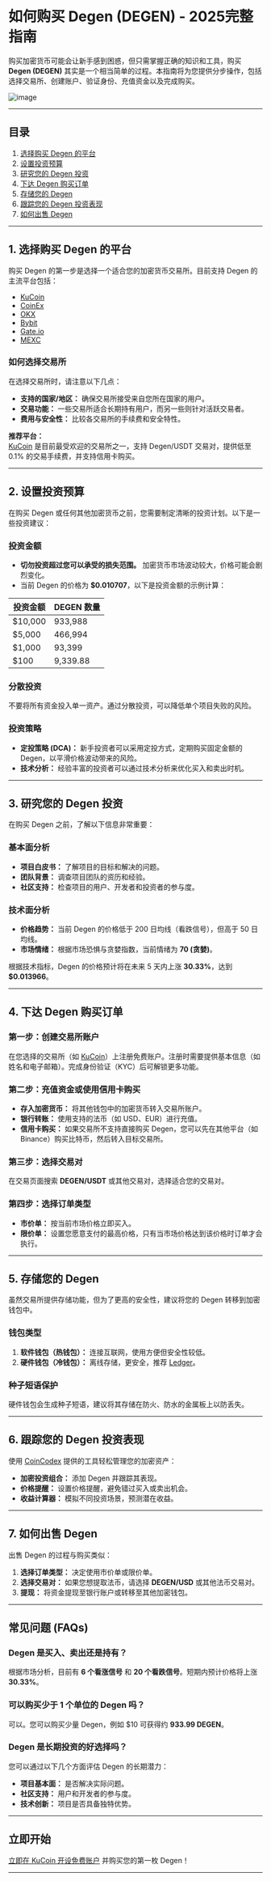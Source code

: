# 如何购买 Degen (DEGEN) - 2025完整指南

购买加密货币可能会让新手感到困惑，但只需掌握正确的知识和工具，购买 **Degen (DEGEN)** 其实是一个相当简单的过程。本指南将为您提供分步操作，包括选择交易所、创建账户、验证身份、充值资金以及完成购买。

![image](https://github.com/user-attachments/assets/264ebbee-3adf-4046-8ccb-bb1a2a35737b)

---

## 目录
1. [选择购买 Degen 的平台](#选择购买-degen-的平台)
2. [设置投资预算](#设置投资预算)
3. [研究您的 Degen 投资](#研究您的-degen-投资)
4. [下达 Degen 购买订单](#下达-degen-购买订单)
5. [存储您的 Degen](#存储您的-degen)
6. [跟踪您的 Degen 投资表现](#跟踪您的-degen-投资表现)
7. [如何出售 Degen](#如何出售-degen)

---

## 1. 选择购买 Degen 的平台

购买 Degen 的第一步是选择一个适合您的加密货币交易所。目前支持 Degen 的主流平台包括：

- [KuCoin](https://www.kucoin.com/)  
- [CoinEx](https://www.coinex.com/)  
- [OKX](https://www.okx.com/)  
- [Bybit](https://www.bybit.com/)  
- [Gate.io](https://www.gate.io/)  
- [MEXC](https://www.mexc.com/)  

### 如何选择交易所
在选择交易所时，请注意以下几点：
- **支持的国家/地区：** 确保交易所接受来自您所在国家的用户。
- **交易功能：** 一些交易所适合长期持有用户，而另一些则针对活跃交易者。
- **费用与安全性：** 比较各交易所的手续费和安全特性。

**推荐平台：**  
[KuCoin](https://www.kucoin.com/) 是目前最受欢迎的交易所之一，支持 Degen/USDT 交易对，提供低至 0.1% 的交易手续费，并支持信用卡购买。

---

## 2. 设置投资预算

在购买 Degen 或任何其他加密货币之前，您需要制定清晰的投资计划。以下是一些投资建议：

### 投资金额
- **切勿投资超过您可以承受的损失范围。** 加密货币市场波动较大，价格可能会剧烈变化。  
- 当前 Degen 的价格为 **$0.010707**，以下是投资金额的示例计算：

| 投资金额 | DEGEN 数量 |
|----------|------------|
| $10,000  | 933,988    |
| $5,000   | 466,994    |
| $1,000   | 93,399     |
| $100     | 9,339.88   |

### 分散投资
不要将所有资金投入单一资产。通过分散投资，可以降低单个项目失败的风险。

### 投资策略
- **定投策略 (DCA)：** 新手投资者可以采用定投方式，定期购买固定金额的 Degen，以平滑价格波动带来的风险。  
- **技术分析：** 经验丰富的投资者可以通过技术分析来优化买入和卖出时机。

---

## 3. 研究您的 Degen 投资

在购买 Degen 之前，了解以下信息非常重要：

### 基本面分析
- **项目白皮书：** 了解项目的目标和解决的问题。  
- **团队背景：** 调查项目团队的资历和经验。  
- **社区支持：** 检查项目的用户、开发者和投资者的参与度。

### 技术面分析
- **价格趋势：** 当前 Degen 的价格低于 200 日均线（看跌信号），但高于 50 日均线。  
- **市场情绪：** 根据市场恐惧与贪婪指数，当前情绪为 **70 (贪婪)**。

根据技术指标，Degen 的价格预计将在未来 5 天内上涨 **30.33%**，达到 **$0.013966**。

---

## 4. 下达 Degen 购买订单

### 第一步：创建交易所账户
在您选择的交易所（如 [KuCoin](https://www.kucoin.com/)）上注册免费账户。注册时需要提供基本信息（如姓名和电子邮箱）。完成身份验证（KYC）后可解锁更多功能。

### 第二步：充值资金或使用信用卡购买
- **存入加密货币：** 将其他钱包中的加密货币转入交易所账户。  
- **银行转账：** 使用支持的法币（如 USD、EUR）进行充值。  
- **信用卡购买：** 如果交易所不支持直接购买 Degen，您可以先在其他平台（如 Binance）购买比特币，然后转入目标交易所。

### 第三步：选择交易对
在交易页面搜索 **DEGEN/USDT** 或其他交易对，选择适合您的交易对。

### 第四步：选择订单类型
- **市价单：** 按当前市场价格立即买入。  
- **限价单：** 设置您愿意支付的最高价格，只有当市场价格达到该价格时订单才会执行。

---

## 5. 存储您的 Degen

虽然交易所提供存储功能，但为了更高的安全性，建议将您的 Degen 转移到加密钱包中。

### 钱包类型
1. **软件钱包（热钱包）：** 连接互联网，使用方便但安全性较低。  
2. **硬件钱包（冷钱包）：** 离线存储，更安全，推荐 [Ledger](https://shop.ledger.com/)。

### 种子短语保护
硬件钱包会生成种子短语，建议将其存储在防火、防水的金属板上以防丢失。

---

## 6. 跟踪您的 Degen 投资表现

使用 [CoinCodex](https://coincodex.com) 提供的工具轻松管理您的加密资产：

- **加密投资组合：** 添加 Degen 并跟踪其表现。  
- **价格提醒：** 设置价格提醒，避免错过买入或卖出机会。  
- **收益计算器：** 模拟不同投资场景，预测潜在收益。

---

## 7. 如何出售 Degen

出售 Degen 的过程与购买类似：

1. **选择订单类型：** 决定使用市价单或限价单。  
2. **选择交易对：** 如果您想提取法币，请选择 **DEGEN/USD** 或其他法币交易对。  
3. **提现：** 将资金提现至银行账户或转移至其他加密钱包。

---

## 常见问题 (FAQs)

### Degen 是买入、卖出还是持有？
根据市场分析，目前有 **6 个看涨信号** 和 **20 个看跌信号**。短期内预计价格将上涨 **30.33%**。

### 可以购买少于 1 个单位的 Degen 吗？
可以。您可以购买少量 Degen，例如 $10 可获得约 **933.99 DEGEN**。

### Degen 是长期投资的好选择吗？
您可以通过以下几个方面评估 Degen 的长期潜力：
- **项目基本面：** 是否解决实际问题。  
- **社区支持：** 用户和开发者的参与度。  
- **技术创新：** 项目是否具备独特优势。

---

## 立即开始
[立即在 KuCoin 开设免费账户](https://www.kucoin.com/) 并购买您的第一枚 Degen！

---
